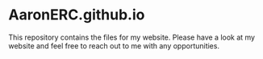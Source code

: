 # AaronERC.github.io
This repository contains the files for my website. Please have a look at my website and feel free to reach out to me with any opportunities.
